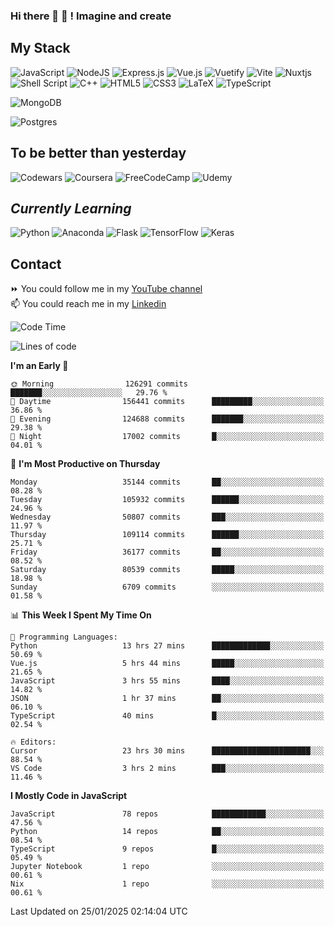 ### Hi there 👋 🤖 ! Imagine and create

## My Stack
![JavaScript](https://img.shields.io/badge/javascript-%23323330.svg?style=for-the-badge&logo=javascript&logoColor=%23F7DF1E) ![NodeJS](https://img.shields.io/badge/node.js-6DA55F?style=for-the-badge&logo=node.js&logoColor=white) <img alt="Express.js" src="https://img.shields.io/badge/express.js%20-%23404d59.svg?&style=for-the-badge"/> ![Vue.js](https://img.shields.io/badge/vuejs-%2335495e.svg?style=for-the-badge&logo=vuedotjs&logoColor=%234FC08D) ![Vuetify](https://img.shields.io/badge/Vuetify-1867C0?style=for-the-badge&logo=vuetify&logoColor=AEDDFF) ![Vite](https://img.shields.io/badge/vite-%23646CFF.svg?style=for-the-badge&logo=vite&logoColor=white) ![Nuxtjs](https://img.shields.io/badge/Nuxt-002E3B?style=for-the-badge&logo=nuxtdotjs&logoColor=#00DC82) ![Shell Script](https://img.shields.io/badge/shell_script-%23121011.svg?style=for-the-badge&logo=gnu-bash&logoColor=white) ![C++](https://img.shields.io/badge/c++-%2300599C.svg?style=for-the-badge&logo=c%2B%2B&logoColor=white) ![HTML5](https://img.shields.io/badge/html5-%23E34F26.svg?style=for-the-badge&logo=html5&logoColor=white) ![CSS3](https://img.shields.io/badge/css3-%231572B6.svg?style=for-the-badge&logo=css3&logoColor=white) ![LaTeX](https://img.shields.io/badge/latex-%23008080.svg?style=for-the-badge&logo=latex&logoColor=white) ![TypeScript](https://img.shields.io/badge/typescript-%23007ACC.svg?style=for-the-badge&logo=typescript&logoColor=white)
<div>
  <img alt="MongoDB" src ="https://img.shields.io/badge/MongoDB-%234ea94b.svg?&style=for-the-badge&logo=mongodb&logoColor=white"/>
  
  ![Postgres](https://img.shields.io/badge/postgres-%23316192.svg?style=for-the-badge&logo=postgresql&logoColor=white)
</div>

## To be better than yesterday
![Codewars](https://img.shields.io/badge/Codewars-B1361E?style=for-the-badge&logo=codewars&logoColor=grey)
  ![Coursera](https://img.shields.io/badge/Coursera-%230056D2.svg?style=for-the-badge&logo=Coursera&logoColor=white)
  ![FreeCodeCamp](https://img.shields.io/badge/Freecodecamp-%23123.svg?&style=for-the-badge&logo=freecodecamp&logoColor=green)
  ![Udemy](https://img.shields.io/badge/Udemy-A435F0?style=for-the-badge&logo=Udemy&logoColor=white)

## *Currently Learning*
![Python](https://img.shields.io/badge/python-3670A0?style=for-the-badge&logo=python&logoColor=ffdd54) ![Anaconda](https://img.shields.io/badge/Anaconda-%2344A833.svg?style=for-the-badge&logo=anaconda&logoColor=white) 
![Flask](https://img.shields.io/badge/flask-%23000.svg?style=for-the-badge&logo=flask&logoColor=white) ![TensorFlow](https://img.shields.io/badge/TensorFlow-%23FF6F00.svg?style=for-the-badge&logo=TensorFlow&logoColor=white) ![Keras](https://img.shields.io/badge/Keras-%23D00000.svg?style=for-the-badge&logo=Keras&logoColor=white)

## Contact
⏩ You could follow me in my <a href="https://www.youtube.com/c/ViktorJimenezF" target="blank">YouTube channel</a>   <br>
📫 You could reach me in my <a href="https://www.linkedin.com/in/victorjuanjimenez/" target="blank">Linkedin</a>  

<!--START_SECTION:waka-->
![Code Time](http://img.shields.io/badge/Code%20Time-3%2C143%20hrs%2034%20mins-blue)

![Lines of code](https://img.shields.io/badge/From%20Hello%20World%20I%27ve%20Written-601.0%20million%20lines%20of%20code-blue)

**I'm an Early 🐤** 

```text
🌞 Morning                126291 commits      ███████░░░░░░░░░░░░░░░░░░   29.76 % 
🌆 Daytime                156441 commits      █████████░░░░░░░░░░░░░░░░   36.86 % 
🌃 Evening                124688 commits      ███████░░░░░░░░░░░░░░░░░░   29.38 % 
🌙 Night                  17002 commits       █░░░░░░░░░░░░░░░░░░░░░░░░   04.01 % 
```
📅 **I'm Most Productive on Thursday** 

```text
Monday                   35144 commits       ██░░░░░░░░░░░░░░░░░░░░░░░   08.28 % 
Tuesday                  105932 commits      ██████░░░░░░░░░░░░░░░░░░░   24.96 % 
Wednesday                50807 commits       ███░░░░░░░░░░░░░░░░░░░░░░   11.97 % 
Thursday                 109114 commits      ██████░░░░░░░░░░░░░░░░░░░   25.71 % 
Friday                   36177 commits       ██░░░░░░░░░░░░░░░░░░░░░░░   08.52 % 
Saturday                 80539 commits       █████░░░░░░░░░░░░░░░░░░░░   18.98 % 
Sunday                   6709 commits        ░░░░░░░░░░░░░░░░░░░░░░░░░   01.58 % 
```


📊 **This Week I Spent My Time On** 

```text
💬 Programming Languages: 
Python                   13 hrs 27 mins      █████████████░░░░░░░░░░░░   50.69 % 
Vue.js                   5 hrs 44 mins       █████░░░░░░░░░░░░░░░░░░░░   21.65 % 
JavaScript               3 hrs 55 mins       ████░░░░░░░░░░░░░░░░░░░░░   14.82 % 
JSON                     1 hr 37 mins        ██░░░░░░░░░░░░░░░░░░░░░░░   06.10 % 
TypeScript               40 mins             █░░░░░░░░░░░░░░░░░░░░░░░░   02.54 % 

🔥 Editors: 
Cursor                   23 hrs 30 mins      ██████████████████████░░░   88.54 % 
VS Code                  3 hrs 2 mins        ███░░░░░░░░░░░░░░░░░░░░░░   11.46 % 
```

**I Mostly Code in JavaScript** 

```text
JavaScript               78 repos            ████████████░░░░░░░░░░░░░   47.56 % 
Python                   14 repos            ██░░░░░░░░░░░░░░░░░░░░░░░   08.54 % 
TypeScript               9 repos             █░░░░░░░░░░░░░░░░░░░░░░░░   05.49 % 
Jupyter Notebook         1 repo              ░░░░░░░░░░░░░░░░░░░░░░░░░   00.61 % 
Nix                      1 repo              ░░░░░░░░░░░░░░░░░░░░░░░░░   00.61 % 
```




 Last Updated on 25/01/2025 02:14:04 UTC
<!--END_SECTION:waka-->

<!--
**ViktorJJF/ViktorJJF** is a ✨ _special_ ✨ repository because its `README.md` (this file) appears on your GitHub profile.



Here are some ideas to get you started:

- 🔭 I’m currently working on ...
- 🌱 I’m currently learning ...
- 👯 I’m looking to collaborate on ...
- 🤔 I’m looking for help with ...
- 💬 Ask me about ...
- 📫 How to reach me: ...
- 😄 Pronouns: ...
- ⚡ Fun fact: ...
-->
